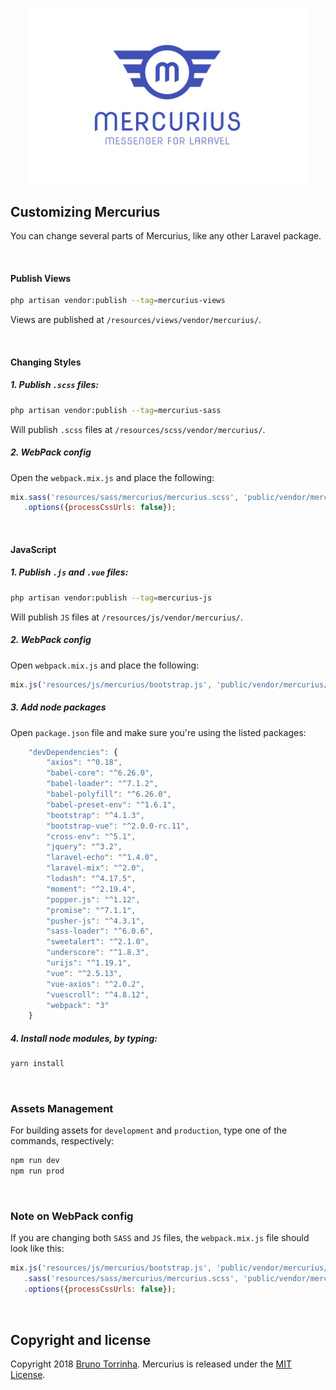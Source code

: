 <p align="center">
    <img width="450px" src="docs/logo-mercurius.png" title="mercurius logo">
</p>

## Customizing Mercurius
You can change several parts of Mercurius, like any other Laravel package.

<br>

#### Publish Views
```bash
php artisan vendor:publish --tag=mercurius-views
```
Views are published at `/resources/views/vendor/mercurius/`.

<br>

#### Changing Styles
##### 1. Publish `.scss` files:
```bash
php artisan vendor:publish --tag=mercurius-sass
```
Will publish `.scss` files at `/resources/scss/vendor/mercurius/`.

##### 2. WebPack config
Open the `webpack.mix.js` and place the following:

```javascript
mix.sass('resources/sass/mercurius/mercurius.scss', 'public/vendor/mercurius/css/mercurius.css')
   .options({processCssUrls: false});
```

<br>

#### JavaScript
##### 1. Publish `.js` and `.vue` files:
```bash
php artisan vendor:publish --tag=mercurius-js
```
Will publish `JS` files at `/resources/js/vendor/mercurius/`.

##### 2. WebPack config
Open `webpack.mix.js` and place the following:

```javascript
mix.js('resources/js/mercurius/bootstrap.js', 'public/vendor/mercurius/js/mercurius.js');
```

##### 3. Add node packages

Open `package.json` file and make sure you're using the listed packages:
```javascript
    "devDependencies": {
        "axios": "^0.18",
        "babel-core": "^6.26.0",
        "babel-loader": "^7.1.2",
        "babel-polyfill": "^6.26.0",
        "babel-preset-env": "^1.6.1",
        "bootstrap": "^4.1.3",
        "bootstrap-vue": "^2.0.0-rc.11",
        "cross-env": "^5.1",
        "jquery": "^3.2",
        "laravel-echo": "^1.4.0",
        "laravel-mix": "^2.0",
        "lodash": "^4.17.5",
        "moment": "^2.19.4",
        "popper.js": "^1.12",
        "promise": "^7.1.1",
        "pusher-js": "^4.3.1",
        "sass-loader": "^6.0.6",
        "sweetalert": "^2.1.0",
        "underscore": "^1.8.3",
        "urijs": "^1.19.1",
        "vue": "^2.5.13",
        "vue-axios": "^2.0.2",
        "vuescroll": "^4.8.12",
        "webpack": "3"
    }
```

##### 4. Install node modules, by typing:
```javascript
yarn install
```


<br>


### Assets Management
For building assets for `development` and `production`, type one of the commands, respectively:
```javascript
npm run dev
npm run prod
```


<br>


### Note on WebPack config
If you are changing both `SASS` and `JS` files, the `webpack.mix.js` file should look like this:
```javascript
mix.js('resources/js/mercurius/bootstrap.js', 'public/vendor/mercurius/js/mercurius.js')
   .sass('resources/sass/mercurius/mercurius.scss', 'public/vendor/mercurius/css/mercurius.css')
   .options({processCssUrls: false});
```

<br>

## Copyright and license
Copyright 2018 [Bruno Torrinha](https://torrinha.com). Mercurius is released under the [MIT License](LICENSE.md).

